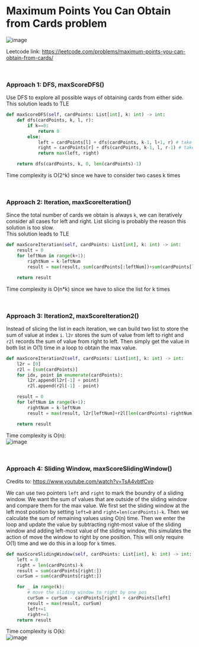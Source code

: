 # Maximum Points You Can Obtain from Cards problem
![image](https://user-images.githubusercontent.com/25105806/136644172-3a76d1cb-f373-4a34-96bd-092b6b112fc1.png)

Leetcode link: https://leetcode.com/problems/maximum-points-you-can-obtain-from-cards/

<br />

### Approach 1: DFS, maxScoreDFS()
Use DFS to explore all possible ways of obtaining cards from either side.\
This solution leads to TLE

```python
def maxScoreDFS(self, cardPoints: List[int], k: int) -> int:
    def dfs(cardPoints, k, l, r):
        if k==0:
            return 0
        else:
            left = cardPoints[l] + dfs(cardPoints, k-1, l+1, r) # take from left
            right = cardPoints[r] + dfs(cardPoints, k-1, l, r-1) # take from right
            return max(left, right)

    return dfs(cardPoints, k, 0, len(cardPoints)-1)
```

Time complexity is O(2^k) since we have to consider two cases k times


<br />

### Approach 2: Iteration, maxScoreIteration()
Since the total number of cards we obtain is always `k`, we can iteratively consider all cases for left and right. List slicing is probably the reason this solution is too slow. \
This solution leads to TLE

```python
def maxScoreIteration(self, cardPoints: List[int], k: int) -> int:
    result = 0
    for leftNum in range(k+1):
        rightNum = k-leftNum
        result = max(result, sum(cardPoints[:leftNum])+sum(cardPoints[len(cardPoints)-rightNum:]))

    return result
```

Time complexity is O(n\*k) since we have to slice the list for k times

<br />

### Approach 3: Iteration2, maxScoreIteration2()
Instead of slicing the list in each iteration, we can build two list to store the sum of value at index `i`. `l2r` stores the sum of value from left to right and `r2l` records the sum of value from right to left. Then simply get the value in both list in O(1) time in a loop to obtain the max value. 

```python
def maxScoreIteration2(self, cardPoints: List[int], k: int) -> int:
    l2r = [0]
    r2l = [sum(cardPoints)]
    for idx, point in enumerate(cardPoints):
        l2r.append(l2r[-1] + point)
        r2l.append(r2l[-1] - point)

    result = 0
    for leftNum in range(k+1):
        rightNum = k-leftNum
        result = max(result, l2r[leftNum]+r2l[len(cardPoints)-rightNum])

    return result
```

Time complexity is O(n):\
![image](https://user-images.githubusercontent.com/25105806/136644395-52bc48b5-813d-459a-87d9-4262013991ce.png)

<br />

### Approach 4: Sliding Window, maxScoreSlidingWindow()
Credits to: https://www.youtube.com/watch?v=TsA4vbtfCvo

We can use two pointers `left` and `right` to mark the boundry of a sliding window. We want the sum of values that are outside of the sliding window and compare them for the max value. We first set the sliding window at the left most position by setting `left=0` and `right=len(cardPoints)-k`. Then we calculate the sum of remaining values using O(n) time. Then we enter the loop and update the value by subtracting right-most value of the sliding window and adding left-most value of the sliding window, this simulates the action of move the window to right by one position. This will only require O(1) time and we do this in a loop for `k` times.

```python
def maxScoreSlidingWindow(self, cardPoints: List[int], k: int) -> int:
    left = 0
    right = len(cardPoints)-k
    result = sum(cardPoints[right:])
    curSum = sum(cardPoints[right:])

    for _ in range(k):
        # move the sliding window to right by one pos
        curSum = curSum - cardPoints[right] + cardPoints[left]
        result = max(result, curSum)
        left+=1
        right+=1
    return result
```

Time complexity is O(k):\
![image](https://user-images.githubusercontent.com/25105806/136644559-101f1024-0318-4422-a143-86355d2313fa.png)


